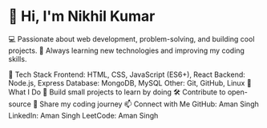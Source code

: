 <h1>👋 Hi, I'm Nikhil Kumar</h1>
💻 Passionate about web development, problem-solving, and building cool projects.
🚀 Always learning new technologies and improving my coding skills.

🔧 Tech Stack
Frontend: HTML, CSS, JavaScript (ES6+), React
Backend: Node.js, Express
Database: MongoDB, MySQL
Other: Git, GitHub, Linux
📌 What I Do
🌱 Build small projects to learn by doing
🛠️ Contribute to open-source
📖 Share my coding journey
📫 Connect with Me
GitHub: Aman Singh
LinkedIn: Aman Singh
LeetCode: Aman Singh
